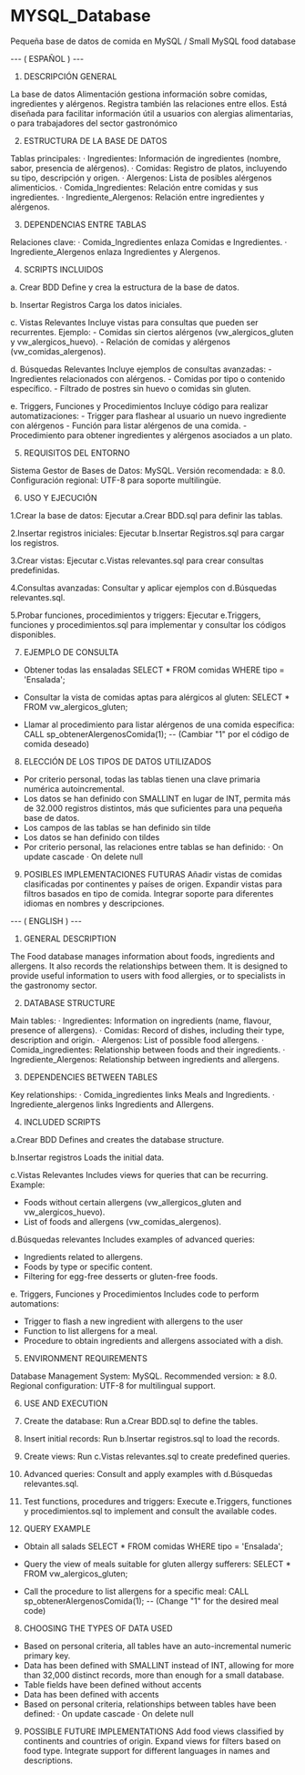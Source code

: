# MYSQL_Database
Pequeña base de datos de comida en MySQL / Small MySQL food database

--- ( ESPAÑOL ) ---

1. DESCRIPCIÓN GENERAL

La base de datos Alimentación gestiona información sobre comidas, ingredientes y alérgenos.
Registra también las relaciones entre ellos.
Está diseñada para facilitar información útil a usuarios con alergias alimentarias, 
o para trabajadores del sector gastronómico 


2. ESTRUCTURA DE LA BASE DE DATOS

Tablas principales:
· Ingredientes: Información de ingredientes (nombre, sabor, presencia de alérgenos).
· Comidas: Registro de platos, incluyendo su tipo, descripción y origen.
· Alergenos: Lista de posibles alérgenos alimenticios.
· Comida_Ingredientes: Relación entre comidas y sus ingredientes.
· Ingrediente_Alergenos: Relación entre ingredientes y alérgenos.


3. DEPENDENCIAS ENTRE TABLAS

Relaciones clave:
· Comida_Ingredientes enlaza Comidas e Ingredientes.
· Ingrediente_Alergenos enlaza Ingredientes y Alergenos.


4. SCRIPTS INCLUIDOS

  a. Crear BDD
  Define y crea la estructura de la base de datos.

  b. Insertar Registros
  Carga los datos iniciales.

  c. Vistas Relevantes
  Incluye vistas para consultas que pueden ser recurrentes. Ejemplo:
    - Comidas sin ciertos alérgenos (vw_alergicos_gluten y vw_alergicos_huevo).
    - Relación de comidas y alérgenos (vw_comidas_alergenos).

  d. Búsquedas Relevantes
  Incluye ejemplos de consultas avanzadas:
    - Ingredientes relacionados con alérgenos.
    - Comidas por tipo o contenido específico.
    - Filtrado de postres sin huevo o comidas sin gluten.

  e. Triggers, Funciones y Procedimientos
  Incluye código para realizar automatizaciones:
    - Trigger para flashear al usuario un nuevo ingrediente con alérgenos
    - Función para listar alérgenos de una comida.
    - Procedimiento para obtener ingredientes y alérgenos asociados a un plato.


5. REQUISITOS DEL ENTORNO

Sistema Gestor de Bases de Datos: MySQL.
Versión recomendada: ≥ 8.0.
Configuración regional: UTF-8 para soporte multilingüe.


6. USO Y EJECUCIÓN

  1.Crear la base de datos:
    Ejecutar a.Crear BDD.sql para definir las tablas.

  2.Insertar registros iniciales:
    Ejecutar b.Insertar Registros.sql para cargar los registros.

  3.Crear vistas:
    Ejecutar c.Vistas relevantes.sql para crear consultas predefinidas.

  4.Consultas avanzadas:
    Consultar y aplicar ejemplos con d.Búsquedas relevantes.sql.

  5.Probar funciones, procedimientos y triggers:
    Ejecutar e.Triggers, funciones y procedimientos.sql para implementar
    y consultar los códigos disponibles.


7. EJEMPLO DE CONSULTA

- Obtener todas las ensaladas
  SELECT * FROM comidas WHERE tipo = 'Ensalada';


- Consultar la vista de comidas aptas para alérgicos al gluten:
  SELECT * FROM vw_alergicos_gluten;


- Llamar al procedimiento para listar alérgenos de una comida específica:
  CALL sp_obtenerAlergenosComida(1); -- (Cambiar "1" por el código de comida deseado)


8. ELECCIÓN DE LOS TIPOS DE DATOS UTILIZADOS

- Por criterio personal, todas las tablas tienen una clave primaria numérica autoincremental.
- Los datos se han definido con SMALLINT en lugar de INT, permita más de 32.000 registros 
  distintos, más que suficientes para una pequeña base de datos.
- Los campos de las tablas se han definido sin tilde
- Los datos se han definido con tildes
- Por criterio personal, las relaciones entre tablas se han definido:
  · On update cascade
  · On delete null


9. POSIBLES IMPLEMENTACIONES FUTURAS
Añadir vistas de comidas clasificadas por continentes y países de origen.
Expandir vistas para filtros basados en tipo de comida.
Integrar soporte para diferentes idiomas en nombres y descripciones.


--- ( ENGLISH ) ---
1. GENERAL DESCRIPTION

The Food database manages information about foods, ingredients and allergens.
It also records the relationships between them.
It is designed to provide useful information to users with food allergies,
or to specialists in the gastronomy sector.

2. DATABASE STRUCTURE

Main tables:
· Ingredientes: Information on ingredients (name, flavour, presence of allergens).
· Comidas: Record of dishes, including their type, description and origin.
· Alergenos: List of possible food allergens.
· Comida_ingredientes: Relationship between foods and their ingredients.
· Ingrediente_Alergenos: Relationship between ingredients and allergens.

3. DEPENDENCIES BETWEEN TABLES

Key relationships:
· Comida_ingredientes links Meals and Ingredients.
· Ingrediente_alergenos links Ingredients and Allergens.

4. INCLUDED SCRIPTS

a.Crear BDD
Defines and creates the database structure.

b.Insertar registros
Loads the initial data.

c.Vistas Relevantes
Includes views for queries that can be recurring. Example:
- Foods without certain allergens (vw_allergicos_gluten and vw_alergicos_huevo).
- List of foods and allergens (vw_comidas_alergenos).

d.Búsquedas relevantes
Includes examples of advanced queries:
- Ingredients related to allergens.
- Foods by type or specific content.
- Filtering for egg-free desserts or gluten-free foods.

e. Triggers, Funciones y Procedimientos
Includes code to perform automations:
- Trigger to flash a new ingredient with allergens to the user
- Function to list allergens for a meal.
- Procedure to obtain ingredients and allergens associated with a dish.

5. ENVIRONMENT REQUIREMENTS

Database Management System: MySQL.
Recommended version: ≥ 8.0.
Regional configuration: UTF-8 for multilingual support.

6. USE AND EXECUTION

1. Create the database:
Run a.Crear BDD.sql to define the tables.

2. Insert initial records:
Run b.Insertar registros.sql to load the records.

3. Create views:
Run c.Vistas relevantes.sql to create predefined queries.

4. Advanced queries:
Consult and apply examples with d.Búsquedas relevantes.sql.

5. Test functions, procedures and triggers:
Execute e.Triggers, functiones y procedimientos.sql to implement
and consult the available codes.

7. QUERY EXAMPLE

- Obtain all salads
SELECT * FROM comidas WHERE tipo = 'Ensalada';

- Query the view of meals suitable for gluten allergy sufferers:
SELECT * FROM vw_alergicos_gluten;

- Call the procedure to list allergens for a specific meal:
CALL sp_obtenerAlergenosComida(1); -- (Change "1" for the desired meal code)

8. CHOOSING THE TYPES OF DATA USED

- Based on personal criteria, all tables have an auto-incremental numeric primary key.
- Data has been defined with SMALLINT instead of INT, allowing for more than 32,000 distinct records,
more than enough for a small database.
- Table fields have been defined without accents
- Data has been defined with accents
- Based on personal criteria, relationships between tables have been defined:
· On update cascade
· On delete null

9. POSSIBLE FUTURE IMPLEMENTATIONS
Add food views classified by continents and countries of origin.
Expand views for filters based on food type.
Integrate support for different languages ​​in names and descriptions.
